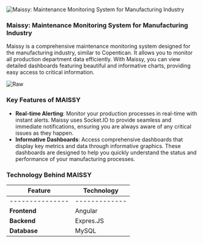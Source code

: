 ![Maissy: Maintenance Monitoring System for Manufacturing Industry](/images/blog/maissy-thumbnail.png)

### Maissy: Maintenance Monitoring System for Manufacturing Industry

Maissy is a comprehensive maintenance monitoring system designed for the manufacturing industry, similar to Copentican. It allows you to monitor all production department data efficiently. With Maissy, you can view detailed dashboards featuring beautiful and informative charts, providing easy access to critical information.

![Raw](/images/blog/raws/MAISSY.jpg)

### Key Features of MAISSY

- **Real-time Alerting**: Monitor your production processes in real-time with instant alerts. Maissy uses Socket.IO to provide seamless and immediate notifications, ensuring you are always aware of any critical issues as they happen.
- **Informative Dashboards**: Access comprehensive dashboards that display key metrics and data through informative graphics. These dashboards are designed to help you quickly understand the status and performance of your manufacturing processes.

### Technology Behind MAISSY

| Feature       | Technology |
|---------------|-------------|
|---------------|-------------|
| **Frontend** | Angular     |
| **Backend**    | Expres.JS     |
| **Database**   | MySQL     |

